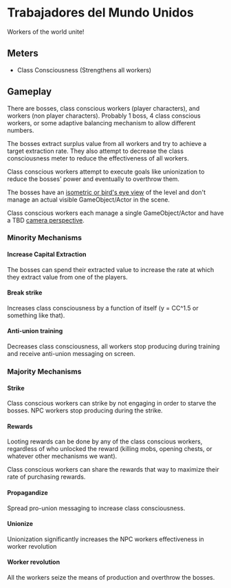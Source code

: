 # Trabajadores del Mundo Unidos

Workers of the world unite!

## Meters

* Class Consciousness (Strengthens all workers)

## Gameplay

There are bosses, class conscious workers (player characters), and workers (non player characters). Probably 1 boss, 4 class conscious workers, or some adaptive balancing mechanism to allow different numbers.

The bosses extract surplus value from all workers and try to achieve a target extraction rate. They also attempt to decrease the class consciousness meter to reduce the effectiveness of all workers.

Class conscious workers attempt to execute goals like unionization to reduce the bosses' power and eventually to overthrow them.

The bosses have an [isometric or bird's eye view](../Design/CameraPerspectives.md#Isometric) of the level and don't manage an actual visible GameObject/Actor in the scene.

Class conscious workers each manage a single GameObject/Actor and have a TBD [camera perspective](../Design/CameraPerspectives.md).

### Minority Mechanisms

#### Increase Capital Extraction

The bosses can spend their extracted value to increase the rate at which they extract value from one of the players.

#### Break strike

Increases class consciousness by a function of itself (y = CC^1.5 or something like that).

#### Anti-union training

Decreases class consciousness, all workers stop producing during training and receive anti-union messaging on screen.

### Majority Mechanisms

#### Strike

Class conscious workers can strike by not engaging in order to starve the bosses. NPC workers stop producing during the strike.

#### Rewards

Looting rewards can be done by any of the class conscious workers, regardless of who unlocked the reward (killing mobs, opening chests, or whatever other mechanisms we want).

Class conscious workers can share the rewards that way to maximize their rate of purchasing rewards.

#### Propagandize

Spread pro-union messaging to increase class consciousness.

#### Unionize

Unionization significantly increases the NPC workers effectiveness in worker revolution

#### Worker revolution

All the workers seize the means of production and overthrow the bosses.
